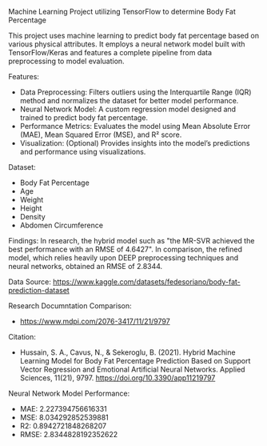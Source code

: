 Machine Learning Project utilizing TensorFlow to determine Body Fat Percentage

This project uses machine learning to predict body fat percentage based on various physical attributes. 
It employs a neural network model built with TensorFlow/Keras and features a complete pipeline from data preprocessing to model evaluation.

Features:
- Data Preprocessing: Filters outliers using the Interquartile Range (IQR) method and normalizes the dataset for better model performance.
- Neural Network Model: A custom regression model designed and trained to predict body fat percentage.
- Performance Metrics: Evaluates the model using Mean Absolute Error (MAE), Mean Squared Error (MSE), and R² score.
- Visualization: (Optional) Provides insights into the model’s predictions and performance using visualizations.

Dataset:
- Body Fat Percentage
- Age
- Weight
- Height
- Density
- Abdomen Circumference

Findings:
In research, the hybrid model such as "the MR-SVR achieved the best performance with an RMSE of 4.6427". 
In comparison, the refined model, which relies heavily upon DEEP preprocessing techniques and neural networks, obtained an RMSE of 2.8344.

Data Source:
https://www.kaggle.com/datasets/fedesoriano/body-fat-prediction-dataset

Research Documntation Comparison:
- https://www.mdpi.com/2076-3417/11/21/9797

Citation:
- Hussain, S. A., Cavus, N., & Sekeroglu, B. (2021). Hybrid Machine Learning Model for Body Fat Percentage Prediction Based on Support Vector Regression and Emotional Artificial Neural Networks. Applied Sciences, 11(21), 9797. https://doi.org/10.3390/app11219797

Neural Network Model Performance:
- MAE: 2.227394756616331
- MSE: 8.034292852539881
- R2: 0.8942721848268207
- RMSE: 2.8344828192352622
